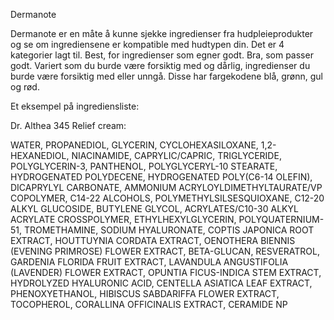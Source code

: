 Dermanote

Dermanote er en måte å kunne sjekke ingredienser fra hudpleieprodukter og se om ingrediensene er kompatible med hudtypen din. Det er 4 kategorier lagt til. Best, for ingredienser som egner godt. Bra, som passer godt. Variert som du burde være forsiktig med og dårlig, ingredienser du burde være forsiktig med eller unngå. Disse har fargekodene blå, grønn, gul og rød.

Et eksempel på ingrediensliste: 

Dr. Althea 345 Relief cream:

WATER, PROPANEDIOL, GLYCERIN, CYCLOHEXASILOXANE, 1,2-HEXANEDIOL, NIACINAMIDE, CAPRYLIC/CAPRIC, TRIGLYCERIDE, POLYGLYCERIN-3, PANTHENOL, POLYGLYCERYL-10 STEARATE, HYDROGENATED POLYDECENE, HYDROGENATED POLY(C6-14 OLEFIN), DICAPRYLYL CARBONATE, AMMONIUM ACRYLOYLDIMETHYLTAURATE/VP COPOLYMER, C14-22 ALCOHOLS, POLYMETHYLSILSESQUIOXANE, C12-20 ALKYL GLUCOSIDE, BUTYLENE GLYCOL, ACRYLATES/C10-30 ALKYL ACRYLATE CROSSPOLYMER, ETHYLHEXYLGLYCERIN, POLYQUATERNIUM-51, TROMETHAMINE, SODIUM HYALURONATE, COPTIS JAPONICA ROOT EXTRACT, HOUTTUYNIA CORDATA EXTRACT, OENOTHERA BIENNIS (EVENING PRIMROSE) FLOWER EXTRACT, BETA-GLUCAN, RESVERATROL, GARDENIA FLORIDA FRUIT EXTRACT, LAVANDULA ANGUSTIFOLIA (LAVENDER) FLOWER EXTRACT, OPUNTIA FICUS-INDICA STEM EXTRACT, HYDROLYZED HYALURONIC ACID, CENTELLA ASIATICA LEAF EXTRACT, PHENOXYETHANOL, HIBISCUS SABDARIFFA FLOWER EXTRACT, TOCOPHEROL, CORALLINA OFFICINALIS EXTRACT, CERAMIDE NP